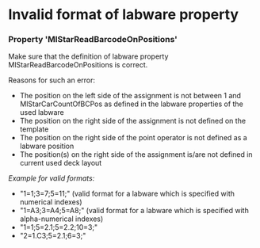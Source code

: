 # Invalid format of labware property

### Property 'MlStarReadBarcodeOnPositions'

Make sure that the definition of labware property MlStarReadBarcodeOnPositions is correct.

&#x20;

Reasons for such an error:

* The position on the left side of the assignment is not between 1 and MlStarCarCountOfBCPos as defined in the labware properties of the used labware
* The position on the right side of the assignment is not defined on the template
* The position on the right side of the point operator is not defined as a labware position
* The position(s) on the right side of the assignment is/are not defined in current used deck layout

&#x20;

_Example for valid formats:_

* "1=1;3=7;5=11;"  (valid format for a labware which is specified with numerical indexes)
* "1=A3;3=A4;5=A8;"  (valid format for a labware which is specified with alpha-numerical indexes)
* "1=1;5=2.1;5=2.2;10=3;"
* "2=1.C3;5=2.1;6=3;"
